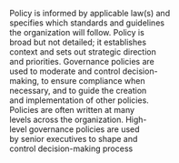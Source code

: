 Policy is informed by applicable law(s) and  
specifies which standards and guidelines  
the organization will follow. Policy is  
broad but not detailed; it establishes  
context and sets out strategic direction  
and priorities. Governance policies are  
used to moderate and control decision-  
making, to ensure compliance when  
necessary, and to guide the creation  
and implementation of other policies.  
Policies are often written at many  
levels across the organization. High-  
level governance policies are used  
by senior executives to shape and  
control decision-making process